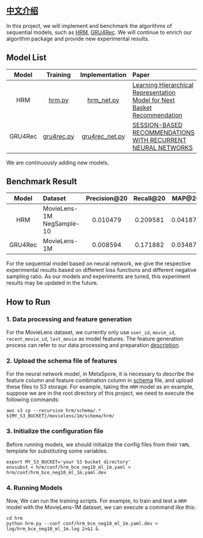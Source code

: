 ## [中文介绍](README-CN.md)

In this project, we will implement and benchmark the algorithms of sequential models, such as [HRM](https://citeseerx.ist.psu.edu/viewdoc/download?doi=10.1.1.827.9692&rep=rep1&type=pdf), [GRU4Rec](https://arxiv.org/abs/2109.12613). We will continue to enrich our algorithm package and provide new experimental results.

## Model List
 
|    Model   |                Training                 |                              Implementation                            |            Paper              |
|:----------:|:---------------------------------------:|:----------------------------------------------------------------------:|:------------------------------|
|     HRM    |            [hrm.py](hrm/hrm.py)         |   [hrm_net.py](../../python/algos/sequential/hrm/hrm_net.py)           | [Learning Hierarchical Representation Model for Next Basket Recommendation](https://citeseerx.ist.psu.edu/viewdoc/download?doi=10.1.1.827.9692&rep=rep1&type=pdf)     |
|   GRU4Rec  |    [gru4rec.py](gru4rec/gru4rec.py)     |   [gru4rec_net.py](../../python/algos/sequential/hrm/gru4rec_net.py)   | [SESSION-BASED RECOMMENDATIONS WITH RECURRENT NEURAL NETWORKS](https://arxiv.org/pdf/1511.06939)     |

We are continuously adding new models.

## Benchmark Result

|  Model  |           Dataset         | Precision@20 | Recall@20 |  MAP@20  |  NDCG@20 | 
|:-------:|:--------------------------|:------------:|:---------:|:--------:|:--------:|
| HRM     | MovieLens-1M NegSample-10 |   0.010479   | 0.209581  | 0.041875 | 0.077521 |
| GRU4Rec | MovieLens-1M              |   0.008594   | 0.171882  | 0.034879 | 0.063995 |

For the sequential model based on neural network, we give the respective experimental results based on different loss functions and different negative sampling ratio. As our models and experiments are tuned, this experiment results may be updated in the future.

## How to Run
### 1. Data processing and feature generation
For the MovieLens dataset, we currently only use `user_id`, `movie_id`, `recent_movie_id`, `last_movie` as model features. The feature generation process can refer to our data processing and preparation [description](../dataset/README.md).

### 2. Upload the schema file of features
For the neural network model, in MetaSpore, it is necessary to describe the feature column and feature combination column in [schema](schema) file, and upload these files to S3 storage. For example, taking the `HRM` model as an example, suppose we are in the root directory of this project,
we need to execute the following commands:

```shell
aws s3 cp --recursive hrm/schema/.* ${MY_S3_BUCKET}/movielens/1m/schema/hrm/
```

### 3. Initialize the configuration file 
Before running models, we should initialize the config files from their `YAML` template for substituting some variables. 

```shell
export MY_S3_BUCKET='your S3 bucket directory'
envsubst < hrm/conf/hrm_bce_neg10_ml_1m.yaml > hrm/conf/hrm_bce_neg10_ml_1m.yaml.dev
```

### 4. Running Models
Now, We can run the training scripts. For example, to train and test a `HRM` model with the MovieLens-1M dataset, we can execute a command like this:

```shell
cd hrm
python hrm.py --conf conf/hrm_bce_neg10_ml_1m.yaml.dev > log/hrm_bce_neg10_ml_1m.log 2>&1 &
```

